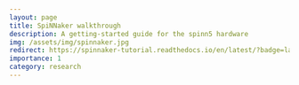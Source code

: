 ```yaml
---
layout: page
title: SpiNNaker walkthrough
description: A getting-started guide for the spinn5 hardware
img: /assets/img/spinnaker.jpg
redirect: https://spinnaker-tutorial.readthedocs.io/en/latest/?badge=latest
importance: 1
category: research
---
```

